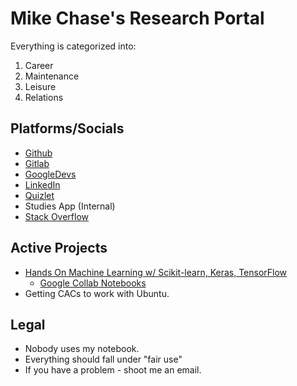 # Mike Chase's Research Portal

Everything is categorized into:
1. Career
2. Maintenance
3. Leisure
4. Relations

## Platforms/Socials
- [Github](https://github.com/mikechase3)
- [Gitlab](https://gitlab.com/MikeChase)
- [GoogleDevs](https://g.dev/MikeChase)
- [LinkedIn](https://www.linkedin.com/in/michaelgchase/)
- [Quizlet](https://quizlet.com/mikechase3/folders)
- Studies App (Internal)
- [Stack Overflow](https://stackoverflow.com/users/4777844/mike-chase)


## Active Projects

* [Hands On Machine Learning w/ Scikit-learn, Keras, TensorFlow](inbox/hands-on-ml.md)
  * [Google Collab Notebooks](https://colab.research.google.com/github/ageron/handson-ml3/blob/main/)
* Getting CACs to work with Ubuntu.



## Legal
* Nobody uses my notebook.
* Everything should fall under "fair use"
* If you have a problem - shoot me an email.
